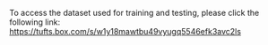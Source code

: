To access the dataset used for training and testing, please click the following link: https://tufts.box.com/s/w1y18mawtbu49vyugq5546efk3avc2ls

